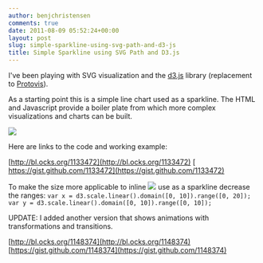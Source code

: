 ```yaml
---
author: benjchristensen
comments: true
date: 2011-08-09 05:52:24+00:00
layout: post
slug: simple-sparkline-using-svg-path-and-d3-js
title: Simple Sparkline using SVG Path and D3.js
---
```


I've been playing with SVG visualization and the [d3.js](http://mbostock.github.com/d3/) library (replacement to [Protovis](http://mbostock.github.com/protovis/)).

As a starting point this is a simple line chart used as a sparkline. The HTML and Javascript provide a boiler plate from which more complex visualizations and charts can be built.

![](http://benjchristensen.files.wordpress.com/2011/08/screen-shot-2011-08-08-at-10-47-16-pm.png?w=800)

Here are links to the code and working example:

[http://bl.ocks.org/1133472](http://bl.ocks.org/1133472)
[ https://gist.github.com/1133472](https://gist.github.com/1133472)

To make the size more applicable to inline ![](http://benjchristensen.files.wordpress.com/2011/08/screen-shot-2011-08-08-at-11-00-18-pm.png?w=800) use as a sparkline decrease the ranges:
`
var x = d3.scale.linear().domain([0, 10]).range([0, 20]);
var y = d3.scale.linear().domain([0, 10]).range([0, 10]);
`



UPDATE: I added another version that shows animations with transformations and transitions.

[http://bl.ocks.org/1148374](http://bl.ocks.org/1148374)
[https://gist.github.com/1148374](https://gist.github.com/1148374)
